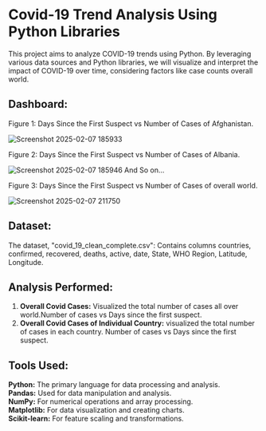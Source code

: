 
#  **Covid-19 Trend Analysis Using Python Libraries**

This project aims to analyze COVID-19 trends using Python. By leveraging various data sources and Python libraries, we will visualize and interpret the impact of COVID-19 over time, considering factors like case counts overall world.


## **Dashboard:**

Figure 1: Days Since the First Suspect vs Number of Cases of Afghanistan.

![Screenshot 2025-02-07 185933](https://github.com/user-attachments/assets/b06dad63-cb81-4cdc-8fbd-66daee13e6df)

Figure 2: Days Since the First Suspect vs Number of Cases of Albania.

![Screenshot 2025-02-07 185946](https://github.com/user-attachments/assets/8c12c4bd-9abb-4cee-aa35-631d550ff9c9)
And So on...

Figure 3: Days Since the First Suspect vs Number of Cases of overall world.

![Screenshot 2025-02-07 211750](https://github.com/user-attachments/assets/2bdaa3ab-a9a9-46ee-b2b6-97a36bb63211)


## **Dataset:**

The dataset, "covid_19_clean_complete.csv": Contains columns countries, confirmed, recovered, deaths, active, date, State, WHO Region, Latitude, Longitude.

## **Analysis Performed:**

1. **Overall Covid Cases:** Visualized the total number of cases all over world.Number of cases vs Days since the first suspect.
2. **Overall Covid Cases of Individual Country:** visualized the total number of cases in each country. Number of cases vs Days since the first suspect.

## **Tools Used:**
**Python:** The primary language for data processing and analysis.      
**Pandas:** Used for data manipulation and analysis.                       
**NumPy:** For numerical operations and array processing.  
**Matplotlib:** For data visualization and creating charts.  
**Scikit-learn:** For feature scaling and transformations.

